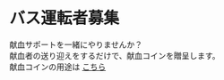 # バス運転者募集
献血サポートを一緒にやりませんか？<br>
献血者の送り迎えをするだけで、献血コインを贈呈します。<br>
献血コインの用途は [こちら](https://github.io/wextV35/kenketu/)
